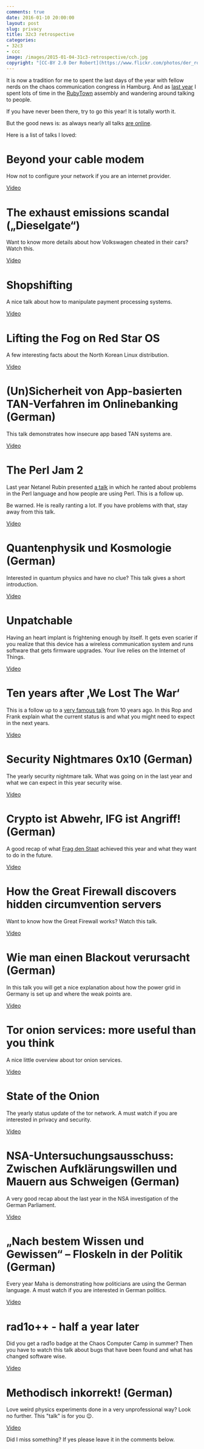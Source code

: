 ```yaml
---
comments: true
date: 2016-01-10 20:00:00
layout: post
slug: privacy
title: 32c3 retrospective
categories:
- 32c3
- ccc
image: /images/2015-01-04-31c3-retrospective/cch.jpg
copyright: "[CC-BY 2.0 Der Robert](https://www.flickr.com/photos/der_robert/16112469081)"
---
```

It is now a tradition for me to spent the last days of the year with fellow
nerds on the chaos communication congress in Hamburg.  And as [last
year](/2015/01/04/31-31c3-retrospective/) I spent lots of time in the
[RubyTown](https://events.ccc.de/congress/2015/wiki/Assembly:Rubytown) assembly
and wandering around talking to people.

If you have never been there, try to go this year! It is totally worth it.

But the good news is: as always nearly all talks [are online](https://media.ccc.de/c/32c3).

Here is a list of talks I loved:

# Beyond your cable modem

How not to configure your network if you are an internet provider.

[Video](https://media.ccc.de/v/32c3-7133-beyond_your_cable_modem)

# The exhaust emissions scandal („Dieselgate“)

Want to know more details about how Volkswagen cheated in
their cars? Watch this.

[Video](https://media.ccc.de/v/32c3-7331-the_exhaust_emissions_scandal_dieselgate)

# Shopshifting

A nice talk about how to manipulate payment processing systems.

[Video](https://media.ccc.de/v/32c3-7368-shopshifting)

# Lifting the Fog on Red Star OS

A few interesting facts about the North Korean Linux distribution.

[Video](https://media.ccc.de/v/32c3-7174-lifting_the_fog_on_red_star_os)

# (Un)Sicherheit von App-basierten TAN-Verfahren im Onlinebanking (German)

This talk demonstrates how insecure app based TAN systems are.

[Video](https://media.ccc.de/v/32c3-7360-un_sicherheit_von_app-basierten_tan-verfahren_im_onlinebanking)

# The Perl Jam 2

Last year Netanel Rubin presented [a talk](https://media.ccc.de/v/31c3_-_6243_-_en_-_saal_1_-_201412292200_-_the_perl_jam_exploiting_a_20_year-old_vulnerability_-_netanel_rubin)
in which he ranted about problems in the Perl language and how
people are using Perl. This is a follow up.

Be warned. He is really ranting a lot. If you have problems with
that, stay away from this talk.

[Video](https://media.ccc.de/v/32c3-7130-the_perl_jam_2)

# Quantenphysik und Kosmologie (German)

Interested in quantum physics and have no clue? This talk gives
a short introduction.

[Video](https://media.ccc.de/v/32c3-7525-quantenphysik_und_kosmologie)

# Unpatchable

Having an heart implant is frightening enough by itself. It
gets even scarier if you realize that this device has a wireless
communication system and runs software that gets firmware
upgrades. Your live relies on the Internet of Things.

[Video](https://media.ccc.de/v/32c3-7273-unpatchable)

# Ten years after ‚We Lost The War‘

This is a follow up to a [very famous talk](https://media.ccc.de/v/22C3-920-en-we_lost_the_war) from
10 years ago. In this Rop and Frank explain what the current status is and
what you might need to expect in the next years.

[Video](https://media.ccc.de/v/32c3-7501-ten_years_after_we_lost_the_war)

# Security Nightmares 0x10 (German)

The yearly security nightmare talk. What was going on in the last year
and what we can expect in this year security wise.

[Video](https://media.ccc.de/v/32c3-7546-security_nightmares_0x10)

# Crypto ist Abwehr, IFG ist Angriff! (German)

A good recap of what [Frag den Staat](https://fragdenstaat.de/) achieved
this year and what they want to do in the future.

[Video](https://media.ccc.de/v/32c3-7102-crypto_ist_abwehr_ifg_ist_angriff)

# How the Great Firewall discovers hidden circumvention servers

Want to know how the Great Firewall works? Watch this talk.

[Video](https://media.ccc.de/v/32c3-7196-how_the_great_firewall_discovers_hidden_circumvention_servers)

# Wie man einen Blackout verursacht (German)

In this talk you will get a nice explanation about how the power grid
in Germany is set up and where the weak points are.

[Video](https://media.ccc.de/v/32c3-7323-wie_man_einen_blackout_verursacht)

# Tor onion services: more useful than you think

A nice little overview about tor onion services.

[Video](https://media.ccc.de/v/32c3-7322-tor_onion_services_more_useful_than_you_think)

# State of the Onion

The yearly status update of the tor network. A must watch
if you are interested in privacy and security.

[Video](https://media.ccc.de/v/32c3-7307-state_of_the_onion)

# NSA-Untersuchungsausschuss: Zwischen Aufklärungswillen und Mauern aus Schweigen (German)

A very good recap about the last year in the NSA investigation of the German Parliament.

[Video](https://media.ccc.de/v/32c3-7228-nsa-untersuchungsausschuss_zwischen_aufklarungswillen_und_mauern_aus_schweigen)

# „Nach bestem Wissen und Gewissen“ – Floskeln in der Politik (German)

Every year Maha is demonstrating how politicians are using the German
language. A must watch if you are interested in German politics.

[Video](https://media.ccc.de/v/32c3-7150-nach_bestem_wissen_und_gewissen_floskeln_in_der_politik)

# rad1o++ - half a year later

Did you get a rad1o badge at the Chaos Computer Camp in summer? Then
you have to watch this talk about bugs that have been found and
what has changed software wise.

[Video](https://media.ccc.de/v/32c3-7153-rad1o)

# Methodisch inkorrekt! (German)

Love weird physics experiments done in a very unprofessional way? Look no
further. This "talk" is for you :wink:.

[Video](https://media.ccc.de/v/32c3-7221-methodisch_inkorrekt)

Did I miss something? If yes please leave it in the comments below.
